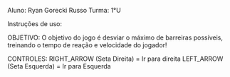 Aluno: Ryan Gorecki Russo 
Turma: 1°U

Instruções de uso:

OBJETIVO:
O objetivo do jogo é desviar o máximo de barreiras possíveis, treinando o tempo de reação e velocidade do jogador!

CONTROLES:
RIGHT_ARROW (Seta Direita) = Ir para direita
LEFT_ARROW (Seta Esquerda) = Ir para Esquerda
